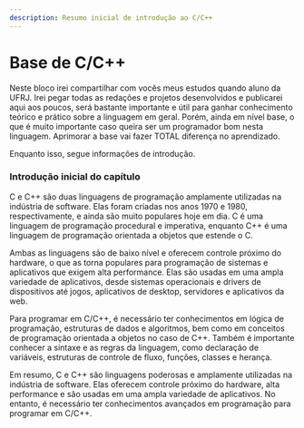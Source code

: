 ```yaml
---
description: Resumo inicial de introdução ao C/C++
---
```


# Base de C/C++

Neste bloco irei compartilhar com vocês meus estudos quando aluno da UFRJ. Irei pegar todas as redações e projetos desenvolvidos e publicarei aqui aos poucos, será bastante importante e útil para ganhar conhecimento teórico e prático sobre a linguagem em geral. Porém, ainda em nível base, o que é muito importante caso queira ser um programador bom nesta linguagem. Aprimorar a base vai fazer TOTAL diferença no aprendizado.

Enquanto isso, segue informações de introdução.

### Introdução inicial do capítulo

C e C++ são duas linguagens de programação amplamente utilizadas na indústria de software. Elas foram criadas nos anos 1970 e 1980, respectivamente, e ainda são muito populares hoje em dia. C é uma linguagem de programação procedural e imperativa, enquanto C++ é uma linguagem de programação orientada a objetos que estende o C.

Ambas as linguagens são de baixo nível e oferecem controle próximo do hardware, o que as torna populares para programação de sistemas e aplicativos que exigem alta performance. Elas são usadas em uma ampla variedade de aplicativos, desde sistemas operacionais e drivers de dispositivos até jogos, aplicativos de desktop, servidores e aplicativos da web.

Para programar em C/C++, é necessário ter conhecimentos em lógica de programação, estruturas de dados e algoritmos, bem como em conceitos de programação orientada a objetos no caso de C++. Também é importante conhecer a sintaxe e as regras da linguagem, como declaração de variáveis, estruturas de controle de fluxo, funções, classes e herança.

Em resumo, C e C++ são linguagens poderosas e amplamente utilizadas na indústria de software. Elas oferecem controle próximo do hardware, alta performance e são usadas em uma ampla variedade de aplicativos. No entanto, é necessário ter conhecimentos avançados em programação para programar em C/C++.
